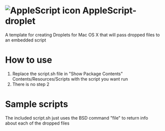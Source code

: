 ![AppleScript icon](http://i.imgur.com/tnVUAtM.png)
AppleScript-droplet
===================

A template for creating Droplets for Mac OS X that will pass dropped files to an embedded script

How to use
==========

1. Replace the script.sh file in "Show Package Contents" Contents/Resources/Scripts with the script you want run
2. There is no step 2

Sample scripts
==============

The included script.sh just uses the BSD command "file" to return info about each of the dropped files
